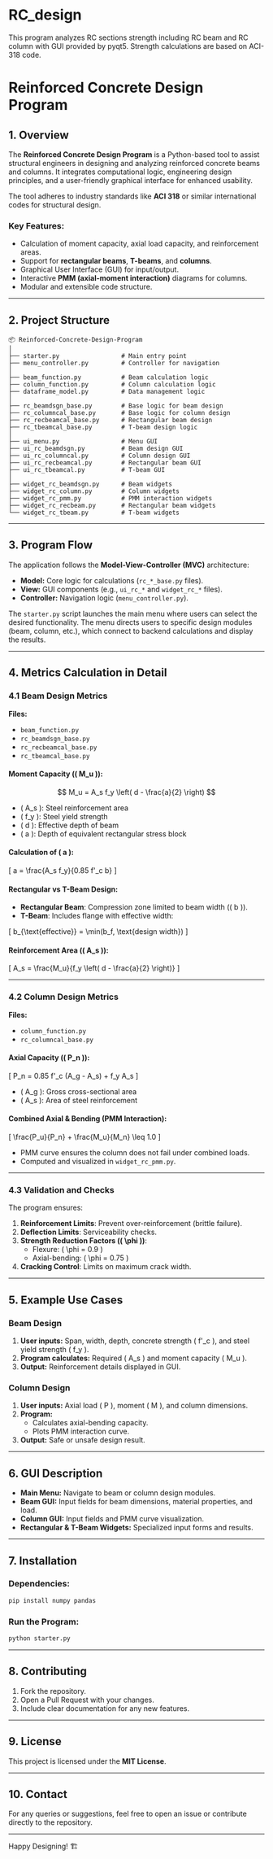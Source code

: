 # RC_design
This program analyzes RC sections strength including RC beam and RC column with GUI provided by pyqt5. Strength calculations are based on ACI-318 code.

# Reinforced Concrete Design Program

## 1. Overview
The **Reinforced Concrete Design Program** is a Python-based tool to assist structural engineers in designing and analyzing reinforced concrete beams and columns. It integrates computational logic, engineering design principles, and a user-friendly graphical interface for enhanced usability.

The tool adheres to industry standards like **ACI 318** or similar international codes for structural design.

### Key Features:
- Calculation of moment capacity, axial load capacity, and reinforcement areas.
- Support for **rectangular beams**, **T-beams**, and **columns**.
- Graphical User Interface (GUI) for input/output.
- Interactive **PMM (axial-moment interaction)** diagrams for columns.
- Modular and extensible code structure.

---

## 2. Project Structure
```
📦 Reinforced-Concrete-Design-Program
│
├── starter.py                 # Main entry point
├── menu_controller.py         # Controller for navigation
│
├── beam_function.py           # Beam calculation logic
├── column_function.py         # Column calculation logic
├── dataframe_model.py         # Data management logic
│
├── rc_beamdsgn_base.py        # Base logic for beam design
├── rc_columncal_base.py       # Base logic for column design
├── rc_recbeamcal_base.py      # Rectangular beam design
├── rc_tbeamcal_base.py        # T-beam design logic
│
├── ui_menu.py                 # Menu GUI
├── ui_rc_beamdsgn.py          # Beam design GUI
├── ui_rc_columncal.py         # Column design GUI
├── ui_rc_recbeamcal.py        # Rectangular beam GUI
├── ui_rc_tbeamcal.py          # T-beam GUI
│
├── widget_rc_beamdsgn.py      # Beam widgets
├── widget_rc_column.py        # Column widgets
├── widget_rc_pmm.py           # PMM interaction widgets
├── widget_rc_recbeam.py       # Rectangular beam widgets
└── widget_rc_tbeam.py         # T-beam widgets
```

---

## 3. Program Flow
The application follows the **Model-View-Controller (MVC)** architecture:
- **Model:** Core logic for calculations (`rc_*_base.py` files).
- **View:** GUI components (e.g., `ui_rc_*` and `widget_rc_*` files).
- **Controller:** Navigation logic (`menu_controller.py`).

The `starter.py` script launches the main menu where users can select the desired functionality. The menu directs users to specific design modules (beam, column, etc.), which connect to backend calculations and display the results.

---

## 4. Metrics Calculation in Detail

### 4.1 Beam Design Metrics
**Files:**
- `beam_function.py`
- `rc_beamdsgn_base.py`
- `rc_recbeamcal_base.py`
- `rc_tbeamcal_base.py`

#### Moment Capacity (\( M_u \)):

$$
M_u = A_s f_y \left( d - \frac{a}{2} \right)
$$

- \( A_s \): Steel reinforcement area  
- \( f_y \): Steel yield strength  
- \( d \): Effective depth of beam  
- \( a \): Depth of equivalent rectangular stress block  

#### Calculation of \( a \):

\[
a = \frac{A_s f_y}{0.85 f'_c b}
\]

#### Rectangular vs T-Beam Design:

- **Rectangular Beam**: Compression zone limited to beam width (\( b \)).
- **T-Beam**: Includes flange with effective width:

\[
b_{\text{effective}} = \min(b_f, \text{design width})
\]

#### Reinforcement Area (\( A_s \)):

\[
A_s = \frac{M_u}{f_y \left( d - \frac{a}{2} \right)}
\]

---

### 4.2 Column Design Metrics
**Files:**
- `column_function.py`
- `rc_columncal_base.py`

#### Axial Capacity (\( P_n \)):

\[
P_n = 0.85 f'_c (A_g - A_s) + f_y A_s
\]

- \( A_g \): Gross cross-sectional area  
- \( A_s \): Area of steel reinforcement  

#### Combined Axial & Bending (PMM Interaction):

\[
\frac{P_u}{P_n} + \frac{M_u}{M_n} \leq 1.0
\]

- PMM curve ensures the column does not fail under combined loads.  
- Computed and visualized in `widget_rc_pmm.py`.

---

### 4.3 Validation and Checks

The program ensures:

1. **Reinforcement Limits**: Prevent over-reinforcement (brittle failure).  
2. **Deflection Limits**: Serviceability checks.  
3. **Strength Reduction Factors (\( \phi \))**:  
   - Flexure: \( \phi = 0.9 \)  
   - Axial-bending: \( \phi = 0.75 \)  
4. **Cracking Control**: Limits on maximum crack width.


---

## 5. Example Use Cases
### Beam Design
1. **User inputs:** Span, width, depth, concrete strength \( f'_c \), and steel yield strength \( f_y \).
2. **Program calculates:** Required \( A_s \) and moment capacity \( M_u \).
3. **Output:** Reinforcement details displayed in GUI.

### Column Design
1. **User inputs:** Axial load \( P \), moment \( M \), and column dimensions.
2. **Program:**
   - Calculates axial-bending capacity.
   - Plots PMM interaction curve.
3. **Output:** Safe or unsafe design result.

---

## 6. GUI Description
- **Main Menu:** Navigate to beam or column design modules.
- **Beam GUI:** Input fields for beam dimensions, material properties, and load.
- **Column GUI:** Input fields and PMM curve visualization.
- **Rectangular & T-Beam Widgets:** Specialized input forms and results.

---

## 7. Installation

### Dependencies:
```bash
pip install numpy pandas
```

### Run the Program:
```bash
python starter.py
```

---

## 8. Contributing
1. Fork the repository.
2. Open a Pull Request with your changes.
3. Include clear documentation for any new features.

---

## 9. License
This project is licensed under the **MIT License**.

---

## 10. Contact
For any queries or suggestions, feel free to open an issue or contribute directly to the repository.

---

Happy Designing! 🏗️
